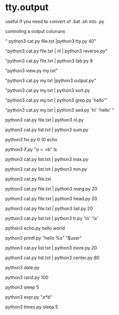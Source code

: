# tty.output
useful if you need to convert of .bat .sh into .py


controling a output colununs

" python3 cat.py file.txt |python3 tty.py 40"

"python3 cat.py file.txt | nl | python3 reverse.py"

"python3 cat.py file.txt | python3 tab.py 8

"python3 view.py my.txt"


"python3 cat.py my.txt |python3 output.py"

"python3 cat.py my.txt | python3 sort.py

"python3 cat.py my.txt | python3 grep.py 'hello'"

"python3 cat.py my.txt | python3 sed.py 'hi' 'hello' "


python3 cat.py file.txt | python3 nl.py

python3 cat.py list.txt | python3 sum.py

python3 for.py 0 10 echo

python3 if.py "$a==$b" ls



python3 cat.py list.txt | python3 max.py


python3 cat.py list.txt | python3 min.py


python3 cat.py file.txt

python3 cat.py file.txt | python3 marg.py 20

python3 cat.py file.txt | python3 head.py 20

python3 cat.py file.txt | python3 tail.py 20


python3 cat.py list.txt | python3 tr.py '\n' '\s'


python3 echo.py hello world 

python3 printf.py "hello %s" "$user"

python3 cat.py list.txt | python3 more.py 20

python3 cat.py list.txt | python3 center.py 80

python3 date.py



python3 rand.py 100


python3 sleep 5

python3 expr.py "$a*$b"


python3 times.py sleep 5



